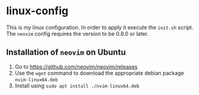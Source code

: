 # linux-config

This is my linux configuration. In order to apply it execute the `init.sh` script.
The `neovim` config requires the version to be 0.8.0 or later.

## Installation of `neovim` on Ubuntu

1. Go to https://github.com/neovim/neovim/releases
2. Use the `wget` command to download the appropriate debian package `nvim-linux64.deb`
3. Install using `sudo apt install ./nvim-linux64.deb`

